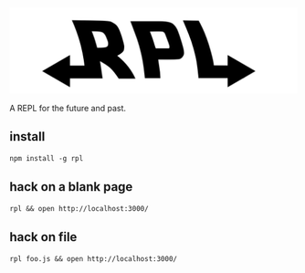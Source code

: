 ![rpl](logo.png)

A REPL for the future and past.

## install

    npm install -g rpl

## hack on a blank page

    rpl && open http://localhost:3000/

## hack on file

    rpl foo.js && open http://localhost:3000/
